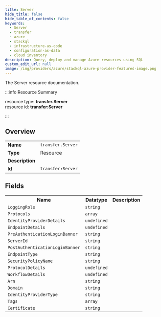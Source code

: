```yaml
---
title: Server
hide_title: false
hide_table_of_contents: false
keywords:
  - Server
  - transfer
  - azure
  - stackql
  - infrastructure-as-code
  - configuration-as-data
  - cloud inventory
description: Query, deploy and manage Azure resources using SQL
custom_edit_url: null
image: /img/providers/azure/stackql-azure-provider-featured-image.png
---
```

The Server resource documentation.

:::info Resource Summary

<div class="row">
<div class="providerDocColumn">
<span>resource type:&nbsp;<b>transfer.Server</b></span><br />
<span>resource id:&nbsp;<b>transfer:Server</b></span><br />
</div>
</div>

:::

## Overview
<table><tbody>
<tr><td><b>Name</b></td><td><code>transfer.Server</code></td></tr>
<tr><td><b>Type</b></td><td>Resource</td></tr>
<tr><td><b>Description</b></td><td></td></tr>
<tr><td><b>Id</b></td><td><code>transfer:Server</code></td></tr>
</tbody></table>

## Fields
<table><tbody>
<tr><th>Name</th><th>Datatype</th><th>Description</th></tr>
<tr><td><code>LoggingRole</code></td><td><code>string</code></td><td></td></tr><tr><td><code>Protocols</code></td><td><code>array</code></td><td></td></tr><tr><td><code>IdentityProviderDetails</code></td><td><code>undefined</code></td><td></td></tr><tr><td><code>EndpointDetails</code></td><td><code>undefined</code></td><td></td></tr><tr><td><code>PreAuthenticationLoginBanner</code></td><td><code>string</code></td><td></td></tr><tr><td><code>ServerId</code></td><td><code>string</code></td><td></td></tr><tr><td><code>PostAuthenticationLoginBanner</code></td><td><code>string</code></td><td></td></tr><tr><td><code>EndpointType</code></td><td><code>string</code></td><td></td></tr><tr><td><code>SecurityPolicyName</code></td><td><code>string</code></td><td></td></tr><tr><td><code>ProtocolDetails</code></td><td><code>undefined</code></td><td></td></tr><tr><td><code>WorkflowDetails</code></td><td><code>undefined</code></td><td></td></tr><tr><td><code>Arn</code></td><td><code>string</code></td><td></td></tr><tr><td><code>Domain</code></td><td><code>string</code></td><td></td></tr><tr><td><code>IdentityProviderType</code></td><td><code>string</code></td><td></td></tr><tr><td><code>Tags</code></td><td><code>array</code></td><td></td></tr><tr><td><code>Certificate</code></td><td><code>string</code></td><td></td></tr>
</tbody></table>